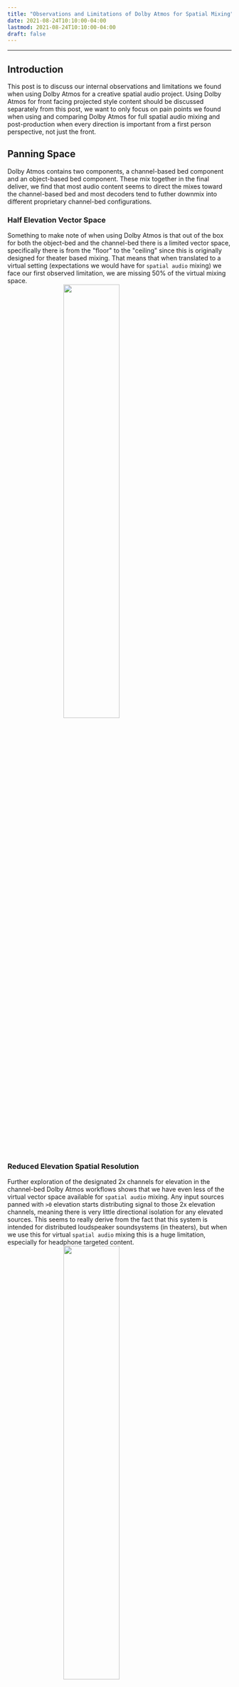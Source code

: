 ```yaml
---
title: "Observations and Limitations of Dolby Atmos for Spatial Mixing"
date: 2021-08-24T10:10:00-04:00
lastmod: 2021-08-24T10:10:00-04:00
draft: false
---
```

---
## Introduction

This post is to discuss our internal observations and limitations we found when using Dolby Atmos for a creative spatial audio project. Using Dolby Atmos for front facing projected style content should be discussed separately from this post, we want to only focus on pain points we found when using and comparing Dolby Atmos for full spatial audio mixing and post-production when every direction is important from a first person perspective, not just the front.

## Panning Space
Dolby Atmos contains two components, a channel-based bed component and an object-based bed component. These mix together in the final deliver, we find that most audio content seems to direct the mixes toward the channel-based bed and most decoders tend to futher downmix into different proprietary channel-bed configurations. 

### Half Elevation Vector Space
Something to make note of when using Dolby Atmos is that out of the box for both the object-bed and the channel-bed there is a limited vector space, specifically there is from the "floor" to the "ceiling" since this is originally designed for theater based mixing. That means that when translated to a virtual setting (expectations we would have for `spatial audio` mixing) we face our first observed limitation, we are missing 50% of the virtual mixing space.
<img src="https://mach1-research-public.s3.amazonaws.com/posts/resources/observations-limitations-of-atmos-for-spatial/atmos-panningspace-1.png" alt="" style="width:50%;display:block;margin-left:auto;margin-right:auto;">

### Reduced Elevation Spatial Resolution
Further exploration of the designated 2x channels for elevation in the channel-bed Dolby Atmos workflows shows that we have even less of the virtual vector space available for `spatial audio` mixing. Any input sources panned with `>0` elevation starts distributing signal to those 2x elevation channels, meaning there is very little directional isolation for any elevated sources. This seems to really derive from the fact that this system is intended for distributed loudspeaker soundsystems (in theaters), but when we use this for virtual `spatial audio` mixing this is a huge limitation, especially for headphone targeted content.
<img src="https://mach1-research-public.s3.amazonaws.com/posts/resources/observations-limitations-of-atmos-for-spatial/atmos-panningspace-2.png" alt="" style="width:50%;display:block;margin-left:auto;margin-right:auto;">

### Channel-Bed Panning and Object-Bed Panning
Having a split system multichannel format might have some advantages, however Dolby Atmos's implementation of this seems to cause more harm than good, we find a lot of user confusion on the panning spaces of the object-bed vs the channel-bed, the UI for tools focused around Dolby Atmos tends to lead a user to believe they are different, but they seem to have the same end effect after runtime playback. We also find that having this split causes a ton of issues for developers building interpretations of playback, the fact that it is left open ended around a proprietary and unforgiving channel-bed shape, combined with an object-bed that should be more straightforward but is not, and in fact requires proprietary runtime room modeling processes; will cause a fractured playback landscape for just Dolby Atmos content.

### UI Issues
We have seen some confusion from audio professionals using Dolby Atmos and their own developed UI, these might be minor but have cause massive loss of confidence during mixing and producing stages.

Some examples: 
- The Dolby Atmos Renderer UI has a larger distance in front/back display than the panners or Music Panner, this has cause confusion while mixing, expecting alterations in front to back sound panning relationships when it is just a mistake in the UI draw (yet another holdback from the theater workflow). 
- The non-theater UI in the Dolby Atmos Renderer shows a negative elevation space whne there in fact Dolby Atmos does not support this in panning.

## Distribution

### Proprietary Metadata
Another UX pain point we found was that while Dolby Atmos tends to follow the recommended structure of the opensource [ADM](https://adm.ebu.io/) but has its own written metadata that requires developers to build multiple parsers or interpreters. [ADM](https://adm.ebu.io/) or [Audio Definition Model](https://adm.ebu.io/) is a standardised metadata model for audio, ideally for any format or custom implementation that needs to further describe what each channel of audio represents (for example object audio formats). We have been working on conversion tools for all object audio formats and find this to be an unnecessary pain point by having a proprietary metadata style within the `.atmos` and `.atmos.metadata` files.

### File Size
All said and done a user can expect to deliver a Dolby Atmos Master file that includes double to triple digits of audio channels, even when only a few of those channels actually contain audio data. We have found that just any object layer will require the format to zero out the entire length of the project an empty audio channel, this is a *tremendous* increase in file size for no benefit at all. There can be a ton of optimizations made in this field, but even if all those were applied we are still discussing a channel-based multichannel format that has more channels and less directional soundfield resolution than any other pre-rendered `spatial audio` format existing.

We plan on expanding on this post with file size examples compared to spatial soundfield resolution.